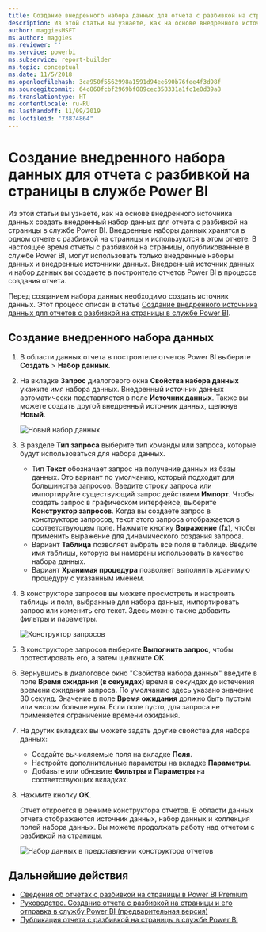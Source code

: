 ```yaml
---
title: Создание внедренного набора данных для отчета с разбивкой на страницы в Power BI
description: Из этой статьи вы узнаете, как на основе внедренного источника данных создать внедренный набор данных для отчета с разбивкой на страницы в службе Power BI.
author: maggiesMSFT
ms.author: maggies
ms.reviewer: ''
ms.service: powerbi
ms.subservice: report-builder
ms.topic: conceptual
ms.date: 11/5/2018
ms.openlocfilehash: 3ca950f5562998a1591d94ee690b76fee4f3d98f
ms.sourcegitcommit: 64c860fcbf2969bf089cec358331a1fc1e0d39a8
ms.translationtype: HT
ms.contentlocale: ru-RU
ms.lasthandoff: 11/09/2019
ms.locfileid: "73874864"
---
```

# <a name="create-an-embedded-dataset-for-a-paginated-report-in-the-power-bi-service"></a>Создание внедренного набора данных для отчета с разбивкой на страницы в службе Power BI

Из этой статьи вы узнаете, как на основе внедренного источника данных создать внедренный набор данных для отчета с разбивкой на страницы в службе Power BI. Внедренные наборы данных хранятся в одном отчете с разбивкой на страницы и используются в этом отчете. В настоящее время отчеты с разбивкой на страницы, опубликованные в службе Power BI, могут использовать только внедренные наборы данных и внедренные источники данных. Внедренный источник данных и набор данных вы создаете в построителе отчетов Power BI в процессе создания отчета. 

Перед созданием набора данных необходимо создать источник данных. Этот процесс описан в статье [Создание внедренного источника данных для отчетов с разбивкой на страницы в службе Power BI](paginated-reports-embedded-data-source.md).
  
## <a name="create-an-embedded-dataset"></a>Создание внедренного набора данных
  
1. В области данных отчета в построителе отчетов Power BI выберите **Создать** > **Набор данных**.

1. На вкладке **Запрос** диалогового окна **Свойства набора данных** укажите имя набора данных. Внедренный источник данных автоматически подставляется в поле **Источник данных**. Также вы можете создать другой внедренный источник данных, щелкнув **Новый**.
 
   ![Новый набор данных](media/paginated-reports-create-embedded-dataset/power-bi-paginated-new-dataset.png)  

3. В разделе **Тип запроса** выберите тип команды или запроса, которые будут использоваться для набора данных. 
    - Тип **Текст** обозначает запрос на получение данных из базы данных. Это вариант по умолчанию, который подходит для большинства запросов. Введите строку запроса или импортируйте существующий запрос действием **Импорт**. Чтобы создать запрос в графическом интерфейсе, выберите **Конструктор запросов**. Когда вы создаете запрос в конструкторе запросов, текст этого запроса отображается в соответствующем поле. Нажмите кнопку **Выражение** (**fx**), чтобы применить выражение для динамического создания запроса. 
    - Вариант **Таблица** позволяет выбрать все поля в таблице. Введите имя таблицы, которую вы намерены использовать в качестве набора данных.
    - Вариант **Хранимая процедура** позволяет выполнить хранимую процедуру с указанным именем.

4. В конструкторе запросов вы можете просмотреть и настроить таблицы и поля, выбранные для набора данных, импортировать запрос или изменить его текст. Здесь можно также добавить фильтры и параметры. 

    ![Конструктор запросов](media/paginated-reports-create-embedded-dataset/power-bi-paginated-embedded-dataset-edit-query.png)

5. В конструкторе запросов выберите **Выполнить запрос**, чтобы протестировать его, а затем щелкните **ОК**.

1. Вернувшись в диалоговое окно "Свойства набора данных" введите в поле **Время ожидания (в секундах)** время в секундах до истечения времени ожидания запроса. По умолчанию здесь указано значение 30 секунд. Значение в поле **Время ожидания** должно быть пустым или числом больше нуля. Если поле пусто, для запроса не применяется ограничение времени ожидания.

7.  На других вкладках вы можете задать другие свойства для набора данных:
    - Создайте вычисляемые поля на вкладке **Поля**.
    - Настройте дополнительные параметры на вкладке **Параметры**.
    - Добавьте или обновите **Фильтры** и **Параметры** на соответствующих вкладках.

8. Нажмите кнопку **ОК**.
 
   Отчет откроется в режиме конструктора отчетов. В области данных отчета отображаются источник данных, набор данных и коллекция полей набора данных. Вы можете продолжать работу над отчетом с разбивкой на страницы.  

    ![Набор данных в представлении конструктора отчетов](media/paginated-reports-create-embedded-dataset/power-bi-paginated-embedded-dataset-report-design-view.png) 
 
## <a name="next-steps"></a>Дальнейшие действия 

- [Сведения об отчетах с разбивкой на страницы в Power BI Premium](paginated-reports-report-builder-power-bi.md)  
- [Руководство. Создание отчета с разбивкой на страницы и его отправка в службу Power BI (предварительная версия)](paginated-reports-quickstart-aw.md)
- [Публикация отчета с разбивкой на страницы в службе Power BI](paginated-reports-save-to-power-bi-service.md)

